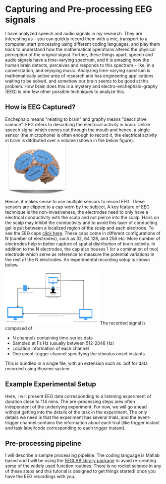 # Capturing and Pre-processing EEG signals
I have analyzed speech and audio signals in my research. They are interesting as - you can quickly record them with a mic, transport to a computer, start processing using different coding languages, and play them back to understand how the mathematical operations altered the physical perception of the original signal. Further, these things apart, speech and audio signals have a time-varying spectrum, and it is amazing how the human brain detects, perceives and responds to this spectrum - like, in a converstation, and enjoying music. Analyzing time-varying spectrum is mathematically active area of research and has engineering applications waiting to be solved, and somehow our brain seems to be good at this problem. How brain does this is a mystery and electro-enchephalo-graphy (EEG) is one few other possible techniques to analyze this.

## How is EEG Captured?
Enchephalo means "relating to brain" and graphy means "descriptive science". EEG refers to describing the electrical activity in brain. Unlike speech signal which comes out through the mouth and hence, a single sensor (the microphone) is often enough to record it, the electrical activity in brain is ditributed over a volume (shown in the below figure).
<img src="https://github.com/neerajww/aeps/blob/master/media/images/illstration_brain_areas.png" width="40%">

Hence, it makes sense to use multiple sensors to record EEG. These sensors are clipped to a cap worn by the subject. A key feature of EEG technique is the non-invasiveness, the electrodes need to only have a electrical conductivity with the scalp and not pierce into the scalp. Hairs on the scalp may inhibit the conductivity and to avoid this layer of conducting gel is put between a localized region of the scalp and each electrode. To see the EEG caps [click here](https://www.google.com/search?q=eeg+cap&source=lnms&tbm=isch&sa=X&ved=0ahUKEwjI376Y0vPhAhXMmuAKHamOCm4Q_AUIDygC&biw=2133&bih=1032#imgrc=_). These caps come in different configurations of N (number of electrodes), such as 32, 64 128, and 256 etc. More number of electrodes help in better capture of spatial distribution of brain activity. In addition to the N electrodes, the cap also houses 1 (or a comination of two) electrode which serve as reference to measure the potential variations in the rest of the N electrodes. An experimental recording setup is shown below.

<img src="https://github.com/neerajww/aeps/blob/master/media/images/illustration_eeg_expt.png" width="60%">
The recorded signal is composed of

- N channels containing time-series data 
- Sampled at Fs Hz (usually between 512-2048 Hz)
- Location information of each channel
- One event-trigger channel specifying the stimulus onset instants

This is bundled in a single file, with an extension such as .bdf for data recorded using Biosemi system.

## Example Experimental Setup
Here, I will present EEG data corresponding to a listening experiment of duration close to 114 mins. The pre-processing steps ares often independent of the underlying experiment. For now, we will go ahead without getting into the details of the task in the experiment. The only details we need is that the experiment has several trials, and the event-trigger channel contains the information about each trial (like trigger instant and task label/code corresponding to each trigger instant).

## Pre-processing pipeline
I will describe a sample processing pipeline. The coding language is Matlab based and I will be using the [EEGLAB library package](https://sccn.ucsd.edu/eeglab/index.php) to avoid re-creating some of the widely used function routines. There is no rocket science in any of these steps and this tutorial is designed to get things started! once you have the EEG recordings with you.
